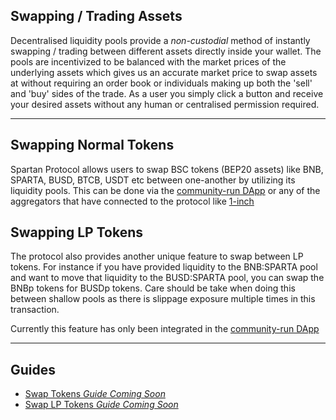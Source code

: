 ## Swapping / Trading Assets

Decentralised liquidity pools provide a _non-custodial_ method of instantly swapping / trading between different assets directly inside your wallet. The pools are incentivized to be balanced with the market prices of the underlying assets which gives us an accurate market price to swap assets at without requiring an order book or individuals making up both the 'sell' and 'buy' sides of the trade. As a user you simply click a button and receive your desired assets without any human or centralised permission required.

---

## Swapping Normal Tokens

Spartan Protocol allows users to swap BSC tokens (BEP20 assets) like BNB, SPARTA, BUSD, BTCB, USDT etc between one-another by utilizing its liquidity pools. This can be done via the [community-run DApp](https://dapp.spartanprotocol.org) or any of the aggregators that have connected to the protocol like [1-inch](https://app.1inch.io/#/r/0x588f82a66ee31e59b88114836d11e3d00b3a7916)

## Swapping LP Tokens

The protocol also provides another unique feature to swap between LP tokens. For instance if you have provided liquidity to the BNB:SPARTA pool and want to move that liquidity to the BUSD:SPARTA pool, you can swap the BNBp tokens for BUSDp tokens. Care should be take when doing this between shallow pools as there is slippage exposure multiple times in this transaction.

Currently this feature has only been integrated in the [community-run DApp](https://dapp.spartanprotocol.org)

---

## Guides

- [Swap Tokens *Guide Coming Soon*](/swap?id=guides)
- [Swap LP Tokens *Guide Coming Soon*](/swap?id=guides)
